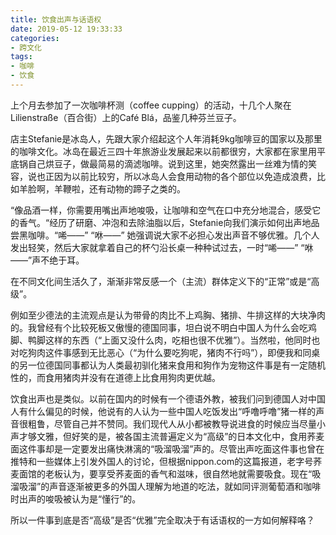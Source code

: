 ```yaml
---
title: 饮食出声与话语权
date: 2019-05-12 19:33:33
categories:
- 跨文化
tags:
- 咖啡
- 饮食
---
```


上个月去参加了一次咖啡杯测（coffee cupping）的活动，十几个人聚在Lilienstraße（百合街）上的Café Blá，品鉴几种芬兰豆子。

店主Stefanie是冰岛人，先跟大家介绍起这个人年消耗9kg咖啡豆的国家以及那里的咖啡文化。冰岛在最近三四十年旅游业发展起来以前都很穷，大家都在家里用平底锅自己烘豆子，做最简易的滴滤咖啡。说到这里，她突然露出一丝难为情的笑容，说也正因为以前比较穷，所以冰岛人会食用动物的各个部位以免造成浪费，比如羊脸啊，羊鞭啦，还有动物的蹄子之类的。

“像品酒一样，你需要用嘴出声地唆吸，让咖啡和空气在口中充分地混合，感受它的香气。“经历了研磨、冲泡和去除油脂以后，Stefanie向我们演示如何出声地品尝黑咖啡。“唏——” “咻——” 她强调说大家不必担心发出声音不够优雅。几个人发出轻笑，然后大家就拿着自己的杯勺沿长桌一种种试过去，一时“唏——” “咻——”声不绝于耳。

在不同文化间生活久了，渐渐非常反感一个（主流）群体定义下的“正常”或是“高级”。

例如至少德法的主流观点是认为带骨的肉比不上鸡胸、猪排、牛排这样的大块净肉的。我曾经有个比较死板又傲慢的德国同事，坦白说不明白中国人为什么会吃鸡脚、鸭脚这样的东西（“上面又没什么肉，吃相也很不优雅”）。当然啦，他同时也对吃狗肉这件事感到无比恶心（“为什么要吃狗呢，猪肉不行吗”），即便我和同桌的另一位德国同事都认为人类最初驯化猪来食用和狗作为宠物这件事是有一定随机性的，而食用猪肉并没有在道德上比食用狗肉更优越。

饮食出声也是类似。以前在国内的时候有一个德语外教，被我们问到德国人对中国人有什么偏见的时候，他说有的人认为一些中国人吃饭发出“呼噜呼噜”猪一样的声音很粗鲁，尽管自己并不赞同。我们现代人从小都被教导说进食的时候应当尽量小声才够文雅，但好笑的是，被各国主流普遍定义为“高级”的日本文化中，食用荞麦面这件事却是一定要发出痛快淋漓的“吸溜吸溜”声的。尽管出声吃面这件事也曾在推特和一些媒体上引发外国人的讨论，但根据nippon.com的这篇报道，老字号荞麦面馆的老板认为，要享受荞麦面的香气和滋味，很自然地就需要吸食。现在“吸溜吸溜”的声音逐渐被更多的外国人理解为地道的吃法，就如同评测葡萄酒和咖啡时出声的唆吸被认为是“懂行”的。

所以一件事到底是否“高级”是否“优雅”完全取决于有话语权的一方如何解释咯？